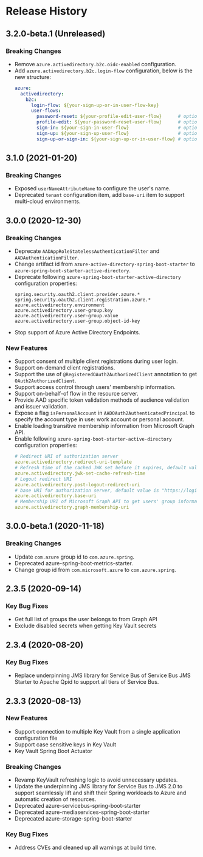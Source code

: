 # Release History

## 3.2.0-beta.1 (Unreleased)
### Breaking Changes
- Remove `azure.activedirectory.b2c.oidc-enabled` configuration.
- Add `azure.activedirectory.b2c.login-flow` configuration, below is the new structure:
    ```yaml
    azure:
      activedirectory:
        b2c:
          login-flow: ${your-sign-up-or-in-user-flow-key}
          user-flows:
            password-reset: ${your-profile-edit-user-flow}      # optional
            profile-edit: ${your-password-reset-user-flow}      # optional
            sign-in: ${your-sign-in-user-flow}                  # optional
            sign-up: ${your-sign-up-user-flow}                  # optional
            sign-up-or-sign-in: ${your-sign-up-or-in-user-flow} # optional
    ```

## 3.1.0 (2021-01-20)
### Breaking Changes
- Exposed `userNameAttributeName` to configure the user's name.
- Deprecated `tenant` configuration item, add `base-uri` item to support multi-cloud environments.

## 3.0.0 (2020-12-30)
### Breaking Changes
- Deprecate `AADAppRoleStatelessAuthenticationFilter` and `AADAuthenticationFilter`.
- Change artifact id from `azure-active-directory-spring-boot-starter` to `azure-spring-boot-starter-active-directory`.
- Deprecate following `azure-spring-boot-starter-active-directory` configuration properties:
    ```
    spring.security.oauth2.client.provider.azure.*
    spring.security.oauth2.client.registration.azure.*
    azure.activedirectory.environment
    azure.activedirectory.user-group.key
    azure.activedirectory.user-group.value
    azure.activedirectory.user-group.object-id-key
    ```
- Stop support of Azure Active Directory Endpoints.

### New Features
- Support consent of multiple client registrations during user login.
- Support on-demand client registrations.
- Support the use of `@RegisteredOAuth2AuthorizedClient` annotation to get `OAuth2AuthorizedClient`.
- Support access control through users' membership information.
- Support on-behalf-of flow in the resource server.
- Provide AAD specific token validation methods of audience validation and issuer validation.
- Expose a flag `isPersonalAccount` in `AADOAuth2AuthenticatedPrincipal` to specify the account type in use: work account or personal account.
- Enable loading transitive membership information from Microsoft Graph API.
- Enable following `azure-spring-boot-starter-active-directory` configuration properties:
    ```yaml
    # Redirect URI of authorization server
    azure.activedirectory.redirect-uri-template
    # Refresh time of the cached JWK set before it expires, default value is 5 minutes.
    azure.activedirectory.jwk-set-cache-refresh-time
    # Logout redirect URI
    azure.activedirectory.post-logout-redirect-uri
    # base URI for authorization server, default value is "https://login.microsoftonline.com/"
    azure.activedirectory.base-uri
    # Membership URI of Microsoft Graph API to get users' group information, default value is "https://graph.microsoft.com/v1.0/me/memberOf"
    azure.activedirectory.graph-membership-uri
    ```
## 3.0.0-beta.1 (2020-11-18)
### Breaking Changes
- Update `com.azure` group id to `com.azure.spring`.
- Deprecated azure-spring-boot-metrics-starter.
- Change group id from `com.microsoft.azure` to `com.azure.spring`.

## 2.3.5 (2020-09-14)
### Key Bug Fixes
- Get full list of groups the user belongs to from Graph API
- Exclude disabled secrets when getting Key Vault secrets

## 2.3.4 (2020-08-20)
### Key Bug Fixes
- Replace underpinning JMS library for Service Bus of Service Bus JMS Starter to Apache Qpid to support all tiers of Service Bus.

## 2.3.3 (2020-08-13)
### New Features
- Support connection to multiple Key Vault from a single application configuration file 
- Support case sensitive keys in Key Vault 
- Key Vault Spring Boot Actuator 

### Breaking Changes 
- Revamp KeyVault refreshing logic to avoid unnecessary updates. 
- Update the underpinning JMS library for Service Bus to JMS 2.0 to support seamlessly lift and shift their Spring workloads to Azure and automatic creation of resources.
- Deprecated azure-servicebus-spring-boot-starter
- Deprecated azure-mediaservices-spring-boot-starter
- Deprecated azure-storage-spring-boot-starter

### Key Bug Fixes 
- Address CVEs and cleaned up all warnings at build time. 

